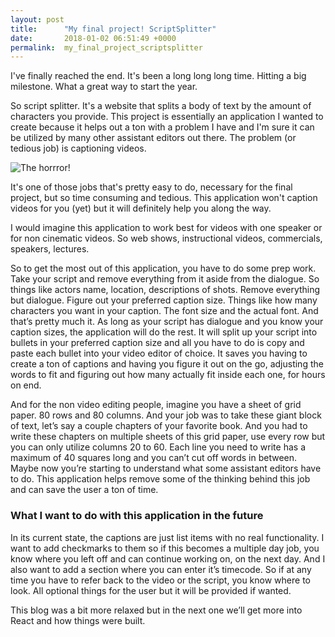 ```yaml
---
layout: post
title:      "My final project! ScriptSplitter"
date:       2018-01-02 06:51:49 +0000
permalink:  my_final_project_scriptsplitter
---
```



I've finally reached the end. It's been a long long long time. Hitting a big milestone. What a great way to start the year.

So script splitter. It's a website that splits a body of text by the amount of characters you provide. This project is essentially an application I wanted to create because it helps out a ton with a problem I have and I'm sure it can be utilized by many other assistant editors out there. The problem (or tedious job) is captioning videos.


![The horrror!](https://media.giphy.com/media/PzQvWAhgfUipW/giphy.gif)

It's one of those jobs that's pretty easy to do, necessary for the final project, but so time consuming and tedious. This application won't caption videos for you (yet) but it will definitely help you along the way. 

I would imagine this application to work best for videos with one speaker or for non cinematic videos. So web shows, instructional videos, commercials, speakers, lectures. 

So to get the most out of this application, you have to do some prep work.
Take your script and remove everything from it aside from the dialogue.
So things like actors name, location, descriptions of shots. Remove everything but dialogue. 
Figure out your preferred caption size. 
Things like how many characters you want in your caption.
The font size and the actual font.
And that’s pretty much it. As long as your script has dialogue and you know your caption sizes, the application will do the rest. It will split up your script into bullets in your preferred caption size and all you have to do is copy and paste each bullet into your video editor of choice. It saves you having to create a ton of captions and having you figure it out on the go, adjusting the words to fit and figuring out how many actually fit inside each one, for hours on end.

And for the non video editing people, imagine you have a sheet of grid paper. 80 rows and 80 columns. And your job was to take these giant block of text, let’s say a couple chapters of your favorite book. And you had to write these chapters on multiple sheets of this grid paper, use every row but you can only utilize columns 20 to 60. Each line you need to write has a maximum of 40 squares long and you can’t cut off words in between. Maybe now you’re starting to understand what some assistant editors have to do. This application helps remove some of the thinking behind this job and can save the user a ton of time.

### What I want to do with this application in the future
In its current state, the captions are just list items with no real functionality. I want to add checkmarks to them so if this becomes a multiple day job, you know where you left off and can continue working on, on the next day. And I also want to add a section where you can enter it’s timecode. So if at any time you have to refer back to the video or the script, you know where to look. All optional things for the user but it will be provided if wanted.

This blog was a bit more relaxed but in the next one we’ll get more into React and how things were built.
